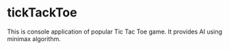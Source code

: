 # tickTackToe
This is console application of popular Tic Tac Toe game. It provides AI using minimax algorithm.
